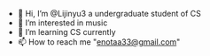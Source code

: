 - 👋 Hi, I’m @Lijinyu3 a undergraduate student of CS
- 👀 I’m interested in music
- 🌱 I’m learning CS currently
- 📫 How to reach me "enotaa33@gmail.com"

<!---
Lijinyu3/Lijinyu3 is a ✨ special ✨ repository because its `README.md` (this file) appears on your GitHub profile.
You can click the Preview link to take a look at your changes.
--->
